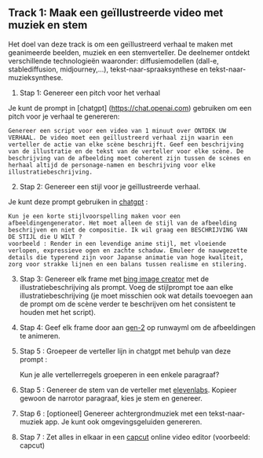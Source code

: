 ## Track 1: Maak een geïllustreerde video met muziek en stem

Het doel van deze track is om een geïllustreerd verhaal te maken met geanimeerde beelden, muziek en een stemverteller. De deelnemer ontdekt verschillende technologieën waaronder: diffusiemodellen (dall-e, stablediffusion, midjourney,...), tekst-naar-spraaksynthese en tekst-naar-muzieksynthese.

1. Stap 1: Genereer een pitch voor het verhaal 

Je kunt de prompt in [chatgpt] (https://chat.openai.com) gebruiken om een pitch voor je verhaal te genereren: 

    Genereer een script voor een video van 1 minuut over ONTDEK UW VERHAAL. De video moet een geïllustreerd verhaal zijn waarin een verteller de actie van elke scène beschrijft. Geef een beschrijving van de illustratie en de tekst van de verteller voor elke scène. De beschrijving van de afbeelding moet coherent zijn tussen de scènes en herhaal altijd de personage-namen en beschrijving voor elke illustratiebeschrijving.


2. Stap 2: Genereer een stijl voor je geïllustreerde verhaal.

Je kunt deze prompt gebruiken in [chatgpt](https://chat.openai.com) :

    Kun je een korte stijlvoorspelling maken voor een afbeeldingengenerator. Het moet alleen de stijl van de afbeelding beschrijven en niet de compositie. Ik wil graag een BESCHRIJVING VAN DE STIJL die U WILT ?
    voorbeeld : Render in een levendige anime stijl, met vloeiende verlopen, expressieve ogen en zachte schaduw. Emuleer de nauwgezette details die typerend zijn voor Japanse animatie van hoge kwaliteit, zorg voor strakke lijnen en een balans tussen realisme en stilering.

3. Stap 3: Genereer elk frame met [bing image creator](https://www.bing.com/create) met de illustratiebeschrijving als prompt. Voeg de stijlprompt toe aan elke illustratiebeschrijving (je moet misschien ook wat details toevoegen aan de prompt om de scène verder te beschrijven om het consistent te houden met het script).

4. Stap 4: Geef elk frame door aan [gen-2](https://research.runwayml.com/gen2) op runwayml om de afbeeldingen te animeren.

5. Stap 5 : Groepeer de verteller lijn in chatgpt met behulp van deze prompt : 

    Kun je alle vertellerregels groeperen in een enkele paragraaf?

5. Stap 5 : Genereer de stem van de verteller met [elevenlabs](https://elevenlabs.io/). Kopieer gewoon de narrotor paragraaf, kies je stem en genereer.

6. Stap 6 : [optioneel] Genereer achtergrondmuziek met een tekst-naar-muziek app. Je kunt ook omgevingsgeluiden genereren.

7. Stap 7 : Zet alles in elkaar in een [capcut](https://www.capcut.com) online video editor (voorbeeld: capcut)